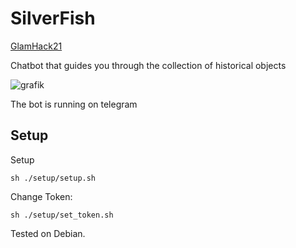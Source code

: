 # SilverFish
[GlamHack21](https://hack.glam.opendata.ch/)


Chatbot that guides you through the collection of historical objects

![grafik](https://user-images.githubusercontent.com/29306940/115046387-aea2e380-9ed7-11eb-9303-02c803bff5b5.png)

The bot is running on telegram

## Setup

Setup

```
sh ./setup/setup.sh
```

Change Token:
```
sh ./setup/set_token.sh
```

Tested on Debian.
